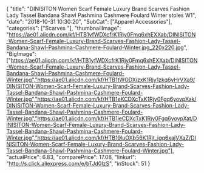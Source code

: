 {
	"title": "DINISITON Women Scarf Female Luxury Brand Scarves Fashion Lady Tassel Bandana Shawl Pashmina Cashmere Foulard Winter stoles W1",
	"date": "2018-10-31 10:30:20",
	"SubCat": ["Apparel Accessories"],
	"categories": ["Scarves "],
	"thumbnailImage": "https://ae01.alicdn.com/kf/HTB1yfWDXcfrK1Rjy0Fmq6xhEXXab/DINISITON-Women-Scarf-Female-Luxury-Brand-Scarves-Fashion-Lady-Tassel-Bandana-Shawl-Pashmina-Cashmere-Foulard-Winter.jpg_220x220.jpg",
	"BigImage": ["https://ae01.alicdn.com/kf/HTB1yfWDXcfrK1Rjy0Fmq6xhEXXab/DINISITON-Women-Scarf-Female-Luxury-Brand-Scarves-Fashion-Lady-Tassel-Bandana-Shawl-Pashmina-Cashmere-Foulard-Winter.jpg","https://ae01.alicdn.com/kf/HTB1tWODXizxK1Rjy1zkq6yHrVXa9/DINISITON-Women-Scarf-Female-Luxury-Brand-Scarves-Fashion-Lady-Tassel-Bandana-Shawl-Pashmina-Cashmere-Foulard-Winter.jpg","https://ae01.alicdn.com/kf/HTB1eKCDXcTxK1Rjy0Fgq6yovpXak/DINISITON-Women-Scarf-Female-Luxury-Brand-Scarves-Fashion-Lady-Tassel-Bandana-Shawl-Pashmina-Cashmere-Foulard-Winter.jpg","https://ae01.alicdn.com/kf/HTB1ieCDXcTxK1Rjy0Fgq6yovpXat/DINISITON-Women-Scarf-Female-Luxury-Brand-Scarves-Fashion-Lady-Tassel-Bandana-Shawl-Pashmina-Cashmere-Foulard-Winter.jpg","https://ae01.alicdn.com/kf/HTB19luOXb56K1Rjt_igq6xajVXaZ/DINISITON-Women-Scarf-Female-Luxury-Brand-Scarves-Fashion-Lady-Tassel-Bandana-Shawl-Pashmina-Cashmere-Foulard-Winter.jpg"],
	"actualPrice": 6.83,
	"comparePrice": 17.08,
	"linkurl": "http://s.click.aliexpress.com/e/bTJd0IzS",
	"inStock": 51
}
